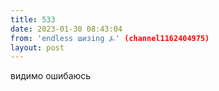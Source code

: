 ```yaml
---
title: 533
date: 2023-01-30 08:43:04
from: 'endless шизing ⍼' (channel1162404975)
layout: post
---
```


видимо ошибаюсь
